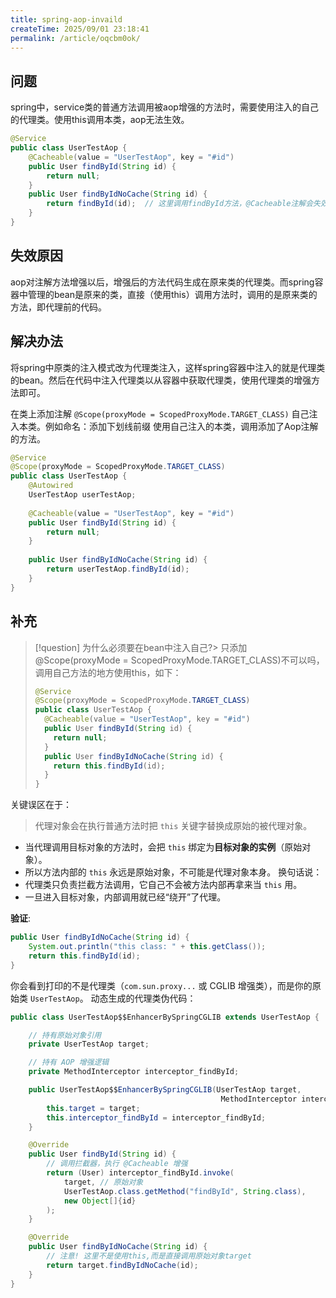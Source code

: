 ```yaml
---
title: spring-aop-invaild
createTime: 2025/09/01 23:18:41
permalink: /article/oqcbm0ok/
---
```


## 问题

spring中，service类的普通方法调用被aop增强的方法时，需要使用注入的自己的代理类。使用this调用本类，aop无法生效。

```java
@Service
public class UserTestAop {
    @Cacheable(value = "UserTestAop", key = "#id")
    public User findById(String id) {
        return null;
    }
    public User findByIdNoCache(String id) {
        return findById(id);  // 这里调用findById方法，@Cacheable注解会失效
    }
}
```

## 失效原因

aop对注解方法增强以后，增强后的方法代码生成在原来类的代理类。而spring容器中管理的bean是原来的类，直接（使用this）调用方法时，调用的是原来类的方法，即代理前的代码。

## 解决办法

将spring中原类的注入模式改为代理类注入，这样spring容器中注入的就是代理类的bean。然后在代码中注入代理类以从容器中获取代理类，使用代理类的增强方法即可。

在类上添加注解 `@Scope(proxyMode = ScopedProxyMode.TARGET_CLASS)`
自己注入本类。例如命名：添加下划线前缀
使用自己注入的本类，调用添加了Aop注解的方法。

```java
@Service
@Scope(proxyMode = ScopedProxyMode.TARGET_CLASS)
public class UserTestAop {
    @Autowired
    UserTestAop userTestAop;
    
    @Cacheable(value = "UserTestAop", key = "#id")
    public User findById(String id) {
        return null;
    }
 
    public User findByIdNoCache(String id) {
        return userTestAop.findById(id);
    }
}
```

## 补充
>
> [!question]
> 为什么必须要在bean中注入自己?> 只添加@Scope(proxyMode = ScopedProxyMode.TARGET_CLASS)不可以吗，调用自己方法的地方使用this，如下：
>
> ```java
> @Service
> @Scope(proxyMode = ScopedProxyMode.TARGET_CLASS)
> public class UserTestAop {
>   @Cacheable(value = "UserTestAop", key = "#id")
>   public User findById(String id) {
>     return null;
>   }
>   public User findByIdNoCache(String id) {
>     return this.findById(id);
>   }
> }
> ```

关键误区在于：
> 代理对象会在执行普通方法时把 `this` 关键字替换成原始的被代理对象。

- 当代理调用目标对象的方法时，会把 `this` 绑定为**目标对象的实例**（原始对象）。
- 所以方法内部的 `this` 永远是原始对象，不可能是代理对象本身。
换句话说：
- 代理类只负责拦截方法调用，它自己不会被方法内部再拿来当 `this` 用。
- 一旦进入目标对象，内部调用就已经“绕开”了代理。

**验证**:

```java
public User findByIdNoCache(String id) {
    System.out.println("this class: " + this.getClass());
    return this.findById(id);
}
```

你会看到打印的不是代理类（`com.sun.proxy...` 或 CGLIB 增强类），而是你的原始类 `UserTestAop`。
动态生成的代理类伪代码：

```java
public class UserTestAop$$EnhancerBySpringCGLIB extends UserTestAop {

    // 持有原始对象引用
    private UserTestAop target;

    // 持有 AOP 增强逻辑
    private MethodInterceptor interceptor_findById;

    public UserTestAop$$EnhancerBySpringCGLIB(UserTestAop target,
                                               MethodInterceptor interceptor_findById) {
        this.target = target;
        this.interceptor_findById = interceptor_findById;
    }

    @Override
    public User findById(String id) {
        // 调用拦截器，执行 @Cacheable 增强
        return (User) interceptor_findById.invoke(
            target, // 原始对象
            UserTestAop.class.getMethod("findById", String.class),
            new Object[]{id}
        );
    }

    @Override
    public User findByIdNoCache(String id) {
        // 注意! 这里不是使用this,而是直接调用原始对象target
        return target.findByIdNoCache(id);
    }
}
```

